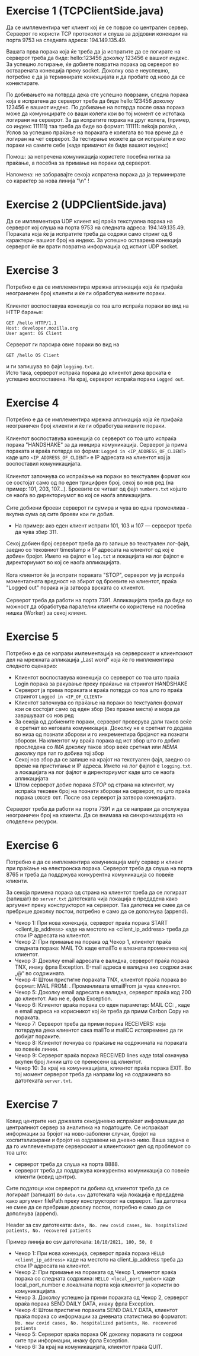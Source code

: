 # Exercise 1 (TCPClientSide.java)

Да се имплементира чет клиент кој ќе се поврзе со централен сервер. Серверот го користи TCP протоколот и слуша за дојдовни конекции на порта 9753 на следната адреса: 194.149.135.49.

Вашата прва порака која ќе треба да ја испратите да се логирате на серверот треба да биде: hello:123456 доколку 123456 е вашиот индекс. За успешно логирање, ќе добиете повратна порака од серверот во остварената конекција преку socket. Доколку ова е неуспешно, потребно е да ја терминирате конекцијата и да пробате од ново да се конектирате.


По добивањето на потврда дека сте успешно поврзани, следна порака која е испратена до серверот треба да биде hello:123456 доколку 123456 е вашиот индекс. По добивање на потврда после оваа порака може да комуницирате со ваши колеги кои во тој момент се истотака логирани на серверот. За да испратите порака на друг колега, (пример, со индекс 111111) таа треба да биде во формат: 111111: nekoja poraka, . Услов за успешно праќање на пораката е колегата во тоа време да е логиран на чет серверот. За тестирање можете да си испраќате и ехо пораки на самите себе (каде примачот ќе биде вашиот индекс)


Помош: за непречена комуникација користете посебна нитка за праќање, а посебна за примање на пораки од серверот.

Напомена: не заборавајте секоја испратена порака да ја терминирате со карактер за нова линија "\n" !

# Exercise 2 (UDPClientSide.java)
Да се имплементира UDP клиент кој праќа текстуална порака на серверот кој слуша на порта 9753 на следната адреса: 194.149.135.49. Пораката која ќе ја испратите треба да содржи само стринг од 6 карактери- вашиот број на индекс. За успешно остварена конекција серверот ќе ви врати повратна информација од истиот UDP socket.

# Exercise 3
Потребно е да се имплементира мрежна апликација која ќе прифаќа неограничен број клиенти и ќе ги обработува нивните пораки.
<br><br>
Клиентот воспоставува конекција со тоа што испраќа пораки во вид на HTTP барање:
```
GET /hello HTTP/1.1
Host: developer.mozilla.org
User agent: OS Client
```
Серверот ги парсира овие пораки во вид на
```
GET /hello OS Client
```
и ги запишува во фајл ```logging.txt```. <br>
Исто така, серверот испраќа порака до клиентот дека врската е успешно воспоставена.
На крај, серверот испраќа порака ```Logged out```.

# Exercise 4
Потребно е да се имплементира мрежна апликација која ќе прифаќа неограничен број клиенти и ќе ги обработува нивните пораки.
<br><br>
Клиентот воспоставува конекција со серверот со тоа што испраќа порака "HANDSHAKE" за да иницира комуникација.
Серверот ја прима пораката и враќа потврда во форма:
```Logged in <IP_ADDRESS_OF_CLIENT>```
каде што ```<IP_ADDRESS_OF_CLIENT>``` е IP адресата на клиентот кој ја воспоставил комуникацијата.
<br><br>
Клиентот започнува со испраќање на пораки во текстуален формат кои се состојат само од по еден трицифрен број, секој во нов ред (на пример: 101, 203, 107...). Броевите се читаат од фајл ```numbers.txt``` којшто се наоѓа во директориумот во кој се наоѓа апликацијата.
<br><br>
Сите добиени броеви серверот ги сумира и чува во една променлива - вкупна сума од сите броеви кои ги добил.
- На пример: ако еден клиент испрати 101, 103 и 107 — серверот треба да чува збир 311.


Секој добиен број серверот треба да го запише во текстуален лог-фајл, заедно со тековниот timestamp и IP адресата на клиентот од кој е добиен бројот. Името на фајлот е ```log.txt``` и локацијата на лог фајлот е директориумот во кој се наоѓа апликацијата.
<br><br>
Кога клиентот ќе ја испрати пораката "STOP", серверот му ја испраќа моменталната вредност на збирот од броевите на клиентот, праќа "Logged out" порака и ја затвора врската со клиентот.
<br><br>
Серверот треба да работи на порта 7391.
Апликацијата треба да биде во можност да обработува паралелни клиенти со користење на посебна нишка (Worker) за секој клиент.

# Exercise 5
Потребно е да се направи имлементација на серверскиот и клиентскиот дел на мрежната апликација „Last word“ која ќе го имплементира следното сценарио:
- Клиентот воспоставува конекција со серверот со тоа што праќа Login порака за ракување преку праќање на стрингот HANDSHAKE
- Серверот ја прима пораката и враќа потврда со тоа што го праќа стрингот ```Logged in <IP_OF_CLIENT>```
- Клиентот започнува со праќање на пораки во текстуален формат кои се состојат само од еден збор (без празни места) и мора да завршуваат со нов ред
- За секоја од добиените пораки, серверот проверува дали таков веќе е сретнат во неговата комуникација. Доколку не е сретнат го додава во низа од познати зборови и го инкрементира бројачот на познати зборови. На клиентот му враќа порака од ист збор што го добил проследена со _IMA_ доколку таков збор веќе сретнал или _NEMA_ доколку прв пат го добива тој збор
- Секој нов збор да се запише на крајот на текстуален фајл, заедно со време на пристигање и IP адреса. Името на лог фајлот е ```logging.txt```. а локацијата на лог фајлот е директориумот каде што се наоѓа апликацијата
- Штом серверот добие порака _STOP_ од страна на клиентот, му испраќа тековен број на познати зборови на серверот, по што праќа порака ```LOGGED OUT```. После ова серверот ја затвора конекцијата.

Серверот треба да работи на порта 7391 и да се направи да опслужува неограничен број на клиенти. Да се внимава на синхронизацијата на споделени ресурси.

# Exercise 6
Потребно е да се имплементира комуникација меѓу сервер и клиент при праќање на електронска порака. Серверот треба да слуша на порта 8765 и треба да поддржува конкурентна комуникација со повеќе клиенти.

За секоја примена порака од страна на клиентот треба да се логираат (запишат) во ```server.txt``` датотеката чија локација е предадена како аргумент преку конструкторот на серверот. Таа датотека не смее да се пребрише доколку постои, потребно е само да се дополнува (append).

- Чекор 1: При нова конекција, серверот праќа поракa START <client_ip_address> каде на местото на <client_ip_address> треба да стои IP адресата на клиентот.
- Чекор 2: При примање на поракa од Чекор 1, клиентот праќа следната поракa: MAIL TO: <emailTo> каде emailTo е влезната променлива кај клиентот.
- Чекор 3: Доколку email адресата е валидна, серверот праќа поракa TNX, инаку фрла Exception. Е-mail адреса е валидна ако содржи знак „@“ во содржината.
- Чекор 4: Штом пристигне пораката TNX, клиентот праќа поракa во формат: MAIL FROM: <emailFrom>. Променливата emailFrom ја чува клиентот.
- Чекор 5: Доколку email адресата е валидна, серверот праќа код 200 до клиентот. Ако не е, фрла Exception.
- Чекор 6: Клиентот враќа порака со еден параметар: MAIL CC: <mailCC>, каде <mailCC> е email адреса на корисникот кој ќе треба да прими Carbon Copy на пораката.
- Чекор 7: Серверот треба да прими порака RECEIVERS: <mailTo> <mailCC> која потврдува дека клиентот сака mailTo и mailCC истовремено да ги добијат пораките.
- Чекор 8: Клиентот почнува со праќање на содржината на пораката во повеќе линии.
- Чекор 9: Серверот враќа порака RECEIVED <total> lines каде total означува вкупен број линии што се пренесени од клиентот.
- Чекор 10: За крај на комуникацијата, клиентот праќа поракa EXIT. Во тој момент серверот треба да направи log на содржината во датотеката ```server.txt```.

# Exercise 7
Ковид центрите низ државата секојдневно испраќаат информации до централниот сервер за аналитика на податоците. Се испраќаат информации за бројот на ново-заболени случаи, бројот на хоспитализирани и бројот на оздравени на дневно ниво. Ваша задача е да го имплементирате серверскиот и клиентскиот дел од проблемот со тоа што:
- серверот треба да слуша на порта 8888.
- серверот треба да поддржува конкурентна комуникација со повеќе клиенти (ковид центри).

Сите податоци кои серверот ги добива од клиентот треба да се логираат (запишат) во ```data.csv``` датотеката чија локација е предадена како аргумент filePath преку конструкторот на серверот. Таа датотека не смее да се пребрише доколку постои, потребно е само да се дополнува (append).

Header за csv датотеката:
```date, No. new covid cases, No. hospitalized patients, No. recovered patients```

Пример линија во csv датотеката:
```10/10/2021, 100, 50, 0```

- Чекор 1: При нова конекција, серверот праќа порака ```HELLO <client_ip_address>``` каде на местото на client_ip_address треба да стои IP адресата на клиентот.
- Чекор 2: При примање на пораката од Чекор 1, клиентот враќа порака со следната содржина: ```HELLO <local_port_number>``` каде local_port_number е локалната порта која клиентот ја користи во комуникацијата.
- Чекор 3. Доколку успешно ја прими пораката од Чекор 2, серверот враќа порака SEND DAILY DATA, инаку фрла Exception.
- Чекор 4: Штом пристигне пораката SEND DAILY DATA, клиентот праќа порака со информации за дневната статистика во форматот:
```No. new covid cases, No. hospitalized patients, No. recovered patients```
- Чекор 5: Серверот враќа порака OK доколку пораката ги содржи сите три информации, инаку фрла Exception.
- Чекор 6: За крај на комуникацијата, клиентот праќа QUIT.
